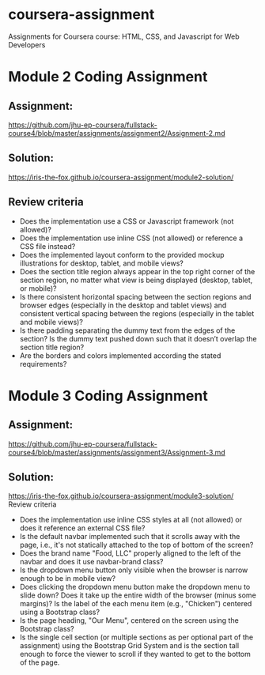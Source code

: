 # coursera-assignment
Assignments for Coursera course: HTML, CSS, and Javascript for Web Developers
  
#  Module 2 Coding Assignment
## Assignment:
https://github.com/jhu-ep-coursera/fullstack-course4/blob/master/assignments/assignment2/Assignment-2.md
## Solution:
https://iris-the-fox.github.io/coursera-assignment/module2-solution/
##  Review criteria 
- Does the implementation use a CSS or Javascript framework (not allowed)?  
- Does the implementation use inline CSS (not allowed) or reference a CSS file instead?  
- Does the implemented layout conform to the provided mockup illustrations for desktop, tablet, and mobile views?  
- Does the section title region always appear in the top right corner of the section region, no matter what view is being displayed (desktop, tablet, or mobile)?  
- Is there consistent horizontal spacing between the section regions and browser edges (especially in the desktop and tablet views) and consistent vertical spacing between the regions (especially in the tablet and mobile views)?  
- Is there padding separating the dummy text from the edges of the section? Is the dummy text pushed down such that it doesn’t overlap the section title region?  
- Are the borders and colors implemented according the stated requirements?  

# Module 3 Coding Assignment
## Assignment:
https://github.com/jhu-ep-coursera/fullstack-course4/blob/master/assignments/assignment3/Assignment-3.md
## Solution:
https://iris-the-fox.github.io/coursera-assignment/module3-solution/
Review criteria
- Does the implementation use inline CSS styles at all (not allowed) or does it reference an external CSS file?
- Is the default navbar implemented such that it scrolls away with the page, i.e., it's not statically attached to the top of bottom of the screen?
- Does the brand name "Food, LLC" properly aligned to the left of the navbar and does it use navbar-brand class?
- Is the dropdown menu button only visible when the browser is narrow enough to be in mobile view?
- Does clicking the dropdown menu button make the dropdown menu to slide down? Does it take up the entire width of the browser (minus some margins)? Is the label of the each menu item (e.g., "Chicken") centered using a Bootstrap class?
- Is the page heading, "Our Menu", centered on the screen using the Bootstrap class?
- Is the single cell section (or multiple sections as per optional part of the assignment) using the Bootstrap Grid System and is the section tall enough to force the viewer to scroll if they wanted to get to the bottom of the page.
